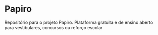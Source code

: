 # Papiro
Repositório para o projeto Papiro.
Plataforma gratuita e de ensino aberto para vestibulares, concursos ou reforço escolar 
